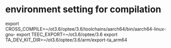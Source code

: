 # environment setting for compilation
export CROSS_COMPILE=~/ot3.6/optee/3.6/toolchains/aarch64/bin/aarch64-linux-gnu-
export TEEC_EXPORT=~/ot3.6/optee/3.6
export TA_DEV_KIT_DIR=~/ot3.6/optee/3.6/arm/export-ta_arm64
